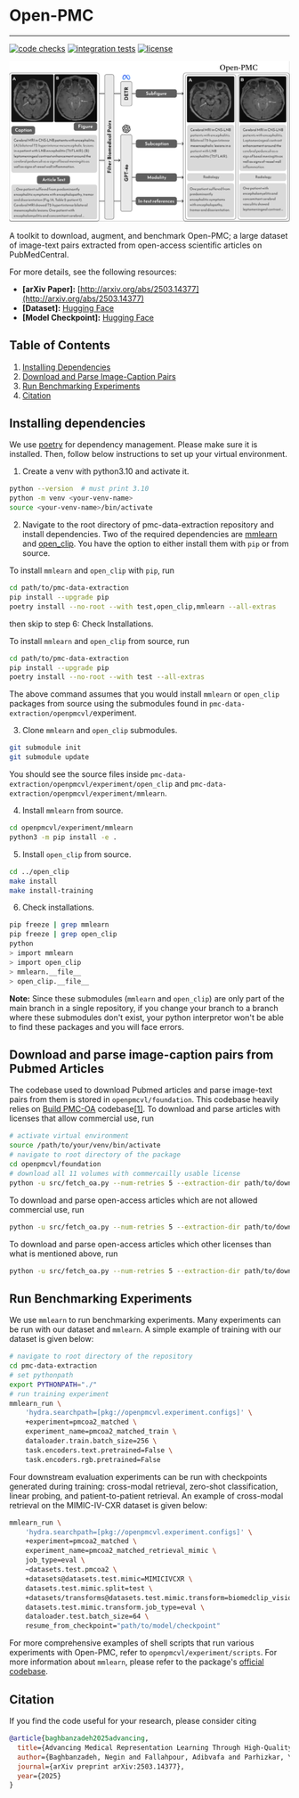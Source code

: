# Open-PMC

----------------------------------------------------------------------------------------

[![code checks](https://github.com/VectorInstitute/aieng-template/actions/workflows/code_checks.yml/badge.svg)](https://github.com/VectorInstitute/pmc-data-extraction/actions/workflows/code_checks.yml)
[![integration tests](https://github.com/VectorInstitute/aieng-template/actions/workflows/integration_tests.yml/badge.svg)](https://github.com/VectorInstitute/pmc-data-extraction/actions/workflows/integration_tests.yml)
[![license](https://img.shields.io/github/license/VectorInstitute/aieng-template.svg)](https://github.com/VectorInstitute/pmc-data-extraction/blob/main/LICENSE.md)

<div align="center">
    <img src="https://github.com/VectorInstitute/pmc-data-extraction/blob/0a969136344a07267bb558d01f3fe76b36b93e1a/media/open-pmc-pipeline.png?raw=true" 
     alt="Open-PMC Pipeline" 
     width="1000" />
</div>

A toolkit to download, augment, and benchmark Open-PMC; a large dataset of image-text pairs extracted from open-access scientific articles on PubMedCentral.

For more details, see the following resources:
- **[arXiv Paper]:** [http://arxiv.org/abs/2503.14377](http://arxiv.org/abs/2503.14377)
- **[Dataset]:** [Hugging Face](https://huggingface.co/datasets/vector-institute/open-pmc)
- **[Model Checkpoint]:** [Hugging Face](https://huggingface.co/vector-institute/open-pmc-clip)

## Table of Contents

1. [Installing Dependencies](#installing-dependencies)
2. [Download and Parse Image-Caption Pairs](#download-and-parse-image-caption-pairs-from-pubmed-articles)
3. [Run Benchmarking Experiments](#run-benchmarking-experiments)
4. [Citation](#citation)

## Installing dependencies

We use
[poetry](https://python-poetry.org/docs/#installation)
for dependency management. Please make sure it is installed.
Then, follow below instructions to set up your virtual environment.

1. Create a venv with python3.10 and activate it.
```bash
python --version  # must print 3.10
python -m venv <your-venv-name>
source <your-venv-name>/bin/activate
```

2. Navigate to the root directory of pmc-data-extraction repository and install dependencies.
Two of the required dependencies are [mmlearn](https://github.com/VectorInstitute/mmlearn) and [open_clip](https://github.com/mlfoundations/open_clip).
You have the option to either install them with `pip` or from source.

To install `mmlearn` and `open_clip` with `pip`, run
```bash
cd path/to/pmc-data-extraction
pip install --upgrade pip
poetry install --no-root --with test,open_clip,mmlearn --all-extras
```
then skip to step 6: Check Installations.

To install `mmlearn` and `open_clip` from source, run
```bash
cd path/to/pmc-data-extraction
pip install --upgrade pip
poetry install --no-root --with test --all-extras
```
The above command assumes that you would install `mmlearn` or `open_clip` packages from source using the submodules found in `pmc-data-extraction/openpmcvl/`experiment.

3. Clone `mmlearn` and `open_clip` submodules.
```bash
git submodule init
git submodule update
```
You should see the source files inside `pmc-data-extraction/openpmcvl/experiment/open_clip` and `pmc-data-extraction/openpmcvl/experiment/mmlearn`.

4. Install `mmlearn` from source.
```bash
cd openpmcvl/experiment/mmlearn
python3 -m pip install -e .
```

5. Install `open_clip` from source.
```bash
cd ../open_clip
make install
make install-training
```

6. Check installations.
```bash
pip freeze | grep mmlearn
pip freeze | grep open_clip
python
> import mmlearn
> import open_clip
> mmlearn.__file__
> open_clip.__file__
```

**Note:** Since these submodules (`mmlearn` and `open_clip`) are only part of the main branch in a single repository, if you change your branch to a branch where these submodules don't exist, your python interpretor won't be able to find these packages and you will face errors.


## Download and parse image-caption pairs from Pubmed Articles
The codebase used to download Pubmed articles and parse image-text pairs from them is stored in `openpmcvl/foundation`.
This codebase heavily relies on [Build PMC-OA](https://github.com/WeixiongLin/Build-PMC-OA) codebase[[1]](#1).
To download and parse articles with licenses that allow commercial use, run
```bash
# activate virtual environment
source /path/to/your/venv/bin/activate
# navigate to root directory of the package
cd openpmcvl/foundation
# download all 11 volumes with commercailly usable license
python -u src/fetch_oa.py --num-retries 5 --extraction-dir path/to/download/directory/commercial --license-type comm --volumes 0 1 2 3 4 5 6 7 8 9 10 11
```
To download and parse open-access articles which are not allowed commercial use, run
```bash
python -u src/fetch_oa.py --num-retries 5 --extraction-dir path/to/download/directory/noncommercial --license-type noncomm --volumes 1 2 3 4 5 6 7 8 9 10 11
```
To download and parse open-access articles which other licenses than what is mentioned above, run
```bash
python -u src/fetch_oa.py --num-retries 5 --extraction-dir path/to/download/directory/other --license-type other --volumes 0 1 2 3 4 5 6 7 8 9 10 11
```


## Run Benchmarking Experiments
We use `mmlearn` to run benchmarking experiments.
Many experiments can be run with our dataset and `mmlearn`.
A simple example of training with our dataset is given below:
```bash
# navigate to root directory of the repository
cd pmc-data-extraction
# set pythonpath
export PYTHONPATH="./"
# run training experiment
mmlearn_run \
    'hydra.searchpath=[pkg://openpmcvl.experiment.configs]' \
    +experiment=pmcoa2_matched \
    experiment_name=pmcoa2_matched_train \
    dataloader.train.batch_size=256 \
    task.encoders.text.pretrained=False \
    task.encoders.rgb.pretrained=False
```

Four downstream evaluation experiments can be run with checkpoints generated during training: cross-modal retrieval, zero-shot classification, linear probing, and patient-to-patient retrieval.
An example of cross-modal retrieval on the MIMIC-IV-CXR dataset is given below:
```bash
mmlearn_run \
    'hydra.searchpath=[pkg://openpmcvl.experiment.configs]' \
    +experiment=pmcoa2_matched \
    experiment_name=pmcoa2_matched_retrieval_mimic \
    job_type=eval \
    ~datasets.test.pmcoa2 \
    +datasets@datasets.test.mimic=MIMICIVCXR \
    datasets.test.mimic.split=test \
    +datasets/transforms@datasets.test.mimic.transform=biomedclip_vision_transform \
    datasets.test.mimic.transform.job_type=eval \
    dataloader.test.batch_size=64 \
    resume_from_checkpoint="path/to/model/checkpoint"
```
For more comprehensive examples of shell scripts that run various experiments with Open-PMC, refer to `openpmcvl/experiment/scripts`.
For more information about `mmlearn`, please refer to the package's [official codebase](https://github.com/VectorInstitute/mmlearn).


## Citation
If you find the code useful for your research, please consider citing
```bib
@article{baghbanzadeh2025advancing,
  title={Advancing Medical Representation Learning Through High-Quality Data},
  author={Baghbanzadeh, Negin and Fallahpour, Adibvafa and Parhizkar, Yasaman and Ogidi, Franklin and Roy, Shuvendu and Ashkezari, Sajad and Khazaie, Vahid Reza and Colacci, Michael and Etemad, Ali and Afkanpour, Arash and Dolatabadi, Elham},
  journal={arXiv preprint arXiv:2503.14377},
  year={2025}
}
```

